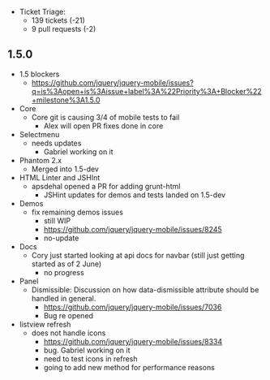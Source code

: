 * Ticket Triage:
  * 139 tickets (-21)
  * 9 pull requests (-2)

## 1.5.0
* 1.5 blockers
  * https://github.com/jquery/jquery-mobile/issues?q=is%3Aopen+is%3Aissue+label%3A%22Priority%3A+Blocker%22+milestone%3A1.5.0
* Core
  * Core git is causing 3/4 of mobile tests to fail
    * Alex will open PR fixes done in core
* Selectmenu
  * needs updates
    * Gabriel working on it
* Phantom 2.x
  * Merged into 1.5-dev
* HTML Linter and JSHInt
  * apsdehal opened a PR for adding grunt-html
    * JSHint updates for demos and tests landed on 1.5-dev
* Demos
  * fix remaining demos issues
    * still WIP
    * https://github.com/jquery/jquery-mobile/issues/8245
    * no-update
* Docs
  * Cory just started looking at api docs for navbar (still just getting started as of 2 June)
    * no progress
* Panel
  * Dismissible: Discussion on how data-dismissible attribute should be handled in general.
    * https://github.com/jquery/jquery-mobile/issues/7036
    * Bug re opened
* listview refresh
  * does not handle icons
    * https://github.com/jquery/jquery-mobile/issues/8334
    * bug. Gabriel working on it
    * need to test icons in refresh
    * going to add new method for performance reasons
